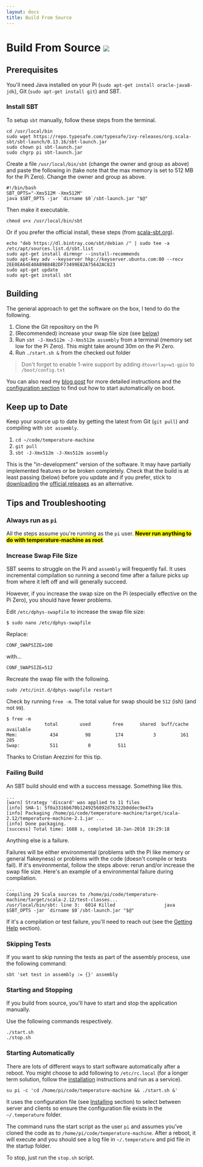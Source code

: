 ```yaml
---
layout: docs
title: Build From Source
---
```


# Build From Source ![](https://travis-ci.org/tobyweston/temperature-machine.svg?branch=master)

## Prerequisites

You'll need Java installed on your Pi (`sudo apt-get install oracle-java8-jdk`), Git (`sudo apt-get install git`) and SBT. 

### Install SBT

To setup `sbt` manually, follow these steps from the terminal.

    cd /usr/local/bin
    sudo wget https://repo.typesafe.com/typesafe/ivy-releases/org.scala-sbt/sbt-launch/0.13.16/sbt-launch.jar
    sudo chown pi sbt-launch.jar
    sudo chgrp pi sbt-launch.jar

Create a file `/usr/local/bin/sbt` (change the owner and group as above) and paste the following in (take note that the max memory is set to 512 MB for the Pi Zero). Change the owner and group as above.

    #!/bin/bash
    SBT_OPTS="-Xms512M -Xmx512M"
    java $SBT_OPTS -jar `dirname $0`/sbt-launch.jar "$@"
    
Then make it executable.

    chmod u+x /usr/local/bin/sbt


Or if you prefer the official install, these steps (from [scala-sbt.org](http://www.scala-sbt.org/0.13/docs/Installing-sbt-on-Linux.html)).

    echo "deb https://dl.bintray.com/sbt/debian /" | sudo tee -a /etc/apt/sources.list.d/sbt.list
    sudo apt-get install dirmngr --install-recommends
    sudo apt-key adv --keyserver hkp://keyserver.ubuntu.com:80 --recv 2EE0EA64E40A89B84B2DF73499E82A75642AC823
    sudo apt-get update
    sudo apt-get install sbt


## Building 

The general approach to get the software on the box, I tend to do the following.

1. Clone the Git repository on the Pi
1. (Recommended) increase your swap file size (see [below](build_from_source.html#increase-swap-file-size))
1. Run `sbt -J-Xmx512m -J-Xms512m assembly` from a terminal (memory set low for the Pi Zero). This might take around 30m on the Pi Zero.
1. Run `./start.sh &` from the checked out folder

> Don't forget to enable 1-wire support by adding `dtoverlay=w1-gpio` to `/boot/config.txt`

You can also read my [blog post](http://baddotrobot.com/blog/2016/03/23/homebrew-temperature-logger/) for more detailed instructions and the [configuration section](../configuration.html) to find out how to start automatically on boot. 

## Keep up to Date 

Keep your source up to date by getting the latest from Git (`git pull`) and compiling with `sbt assembly`.

1. `cd ~/code/temperature-machine`
1. `git pull`
1. `sbt -J-Xmx512m -J-Xms512m assembly`

This is the "in-development" version of the software. It may have partially implemented features or be broken completely. Check that the build is at least passing (below) before you update and if you prefer, stick to [downloading](download.html) the [official releases](https://github.com/tobyweston/temperature-machine/releases) as an alternative.


## Tips and Troubleshooting

### Always run as `pi`

All the steps assume you're running as the `pi` user. **<mark>Never run anything to do with temperature-machine as root</mark>**.

### Increase Swap File Size

SBT seems to struggle on the Pi and `assembly` will frequently fail. It uses incremental compilation so running a second time after a failure picks up from where it left off and will generally succeed.

However, if you increase the swap size on the Pi (especially effective on the Pi Zero), you should have fewer problems.

Edit `/etc/dphys-swapfile` to increase the swap file size:


    $ sudo nano /etc/dphys-swapfile

Replace:

    CONF_SWAPSIZE=100

with...

    CONF_SWAPSIZE=512

Recreate the swap file with the following.

    sudo /etc/init.d/dphys-swapfile restart

Check by running `free -m`. The total value for swap should be `512` (ish) (and not `99`).

    $ free -m
                  total        used        free      shared  buff/cache   available
    Mem:            434          98         174           3         161         285
    Swap:           511           0          511

Thanks to Cristian Arezzini for this tip.


### Failing Build

An SBT build should end with a success message. Something like this.

    ...
    [warn] Strategy 'discard' was applied to 11 files
    [info] SHA-1: 5f0a3316b670b1249256892d76322b0ddec9e47a
    [info] Packaging /home/pi/code/temperature-machine/target/scala-2.12/temperature-machine-2.1.jar ...
    [info] Done packaging.
    [success] Total time: 1688 s, completed 18-Jan-2018 19:29:18
  
Anything else is a failure. 

Failures will be either environmental (problems with the Pi like memory or general flakeyness) or problems with the code (doesn't compile or tests fail). If it's environmental, follow the steps above: rerun and/or increase the swap file size. Here's an example of a environmental failure during compilation.

    ...
    Compiling 29 Scala sources to /home/pi/code/temperature-machine/target/scala-2.12/test-classes...
    /usr/local/bin/sbt: line 3:  6014 Killed                  java $SBT_OPTS -jar `dirname $0`/sbt-launch.jar "$@"


If it's a compilation or test failure, you'll need to reach out (see the [Getting Help](../getting_help.html) section).


### Skipping Tests

If you want to skip running the tests as part of the assembly process, use the following command:

    sbt 'set test in assembly := {}' assembly 
    
    
### Starting and Stopping

If you build from source, you'll have to start and stop the application manually. 

Use the following commands respectively.

    ./start.sh
    ./stop.sh
    
 
### Starting Automatically

There are lots of different ways to start software automatically after a reboot. You might choose to add following to `/etc/rc.local` (for a longer term solution, follow the [installation](installing.html) instructions and run as a service). 

    su pi -c 'cd /home/pi/code/temperature-machine && ./start.sh &'

It uses the configuration file (see [Installing](getting_started/installing.html) section) to select between server and clients so ensure the configuration file exists in the `~/.temperature` folder.

The command runs the start script as the user `pi` and assumes you’ve cloned the code as to `/home/pi/code/temperature-machine`. After a reboot, it will execute and you should see a log file in `~/.temperature` and pid file in the startup folder.

To stop, just run the `stop.sh` script.

    